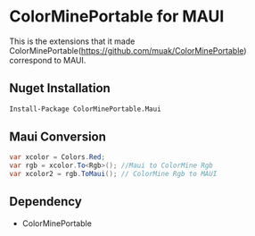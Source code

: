 # ColorMinePortable for MAUI

This is the extensions that it made ColorMinePortable(https://github.com/muak/ColorMinePortable) correspond to MAUI.

## Nuget Installation

```bash
Install-Package ColorMinePortable.Maui
```

## Maui Conversion

```csharp
var xcolor = Colors.Red;
var rgb = xcolor.To<Rgb>(); //Maui to ColorMine Rgb
var xcolor2 = rgb.ToMaui(); // ColorMine Rgb to MAUI
```

## Dependency

* ColorMinePortable
